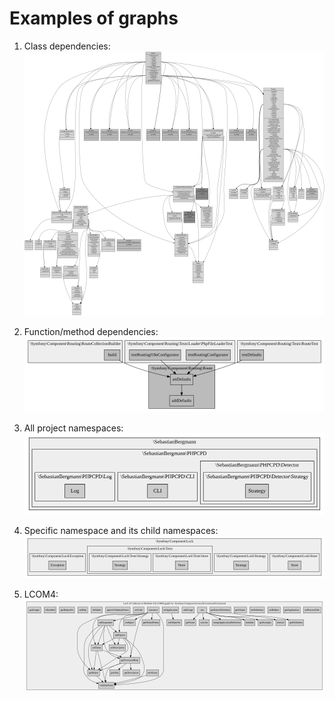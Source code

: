 # Examples of graphs

1. Class dependencies:
   ![](class_graph.svg)
   
3. Function/method dependencies:
   ![](func_graph.svg)

4. All project namespaces:
   ![](all_namespaces_graph.svg)

5. Specific namespace and its child namespaces:
   ![](specific_namespaces_graph.svg)
   
6. LCOM4:
   ![](lcom4_graph.svg)
